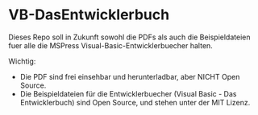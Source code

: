 # VB-DasEntwicklerbuch

Dieses Repo soll in Zukunft sowohl die PDFs als auch die Beispieldateien fuer alle die MSPress Visual-Basic-Entwicklerbuecher halten.

Wichtig:
* Die PDF sind frei einsehbar und herunterladbar, aber NICHT Open Source.
* Die Beispieldateien für die Entwicklerbuecher (Visual Basic - Das Entwicklerbuch) sind Open Source, und stehen unter der MIT Lizenz.
